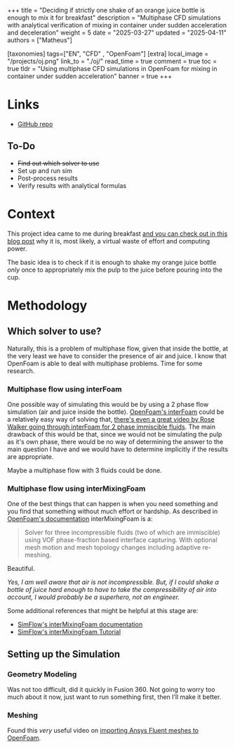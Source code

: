 +++
title = "Deciding if strictly one shake of an orange juice bottle is enough to mix it for breakfast"
description = "Multiphase CFD simulations with analytical verification of mixing in container under sudden acceleration and deceleration"
weight = 5
date = "2025-03-27"
updated = "2025-04-11"
authors = ["Matheus"]


[taxonomies]
tags=["EN", "CFD" , "OpenFoam"]
[extra]
local_image = "/projects/oj.png"
link_to = "./oj/"
read_time = true
comment = true
toc = true
tldr = "Using multiphase CFD simulations in OpenFoam for mixing in container under sudden acceleration"
banner = true
+++

# Links
- [GitHub repo](https://github.com/ChurroGelato/oj)

## To-Do
- ~~Find out which solver to use~~
- Set up and run sim
- Post-process results
- Verify results with analytical formulas

# Context
This project idea came to me during breakfast [and you can check out in this blog post](/posts/oj-problem) why it is, most likely, a virtual waste of effort and computing power.

The basic idea is to check if it is enough to shake my orange juice bottle *only* once to appropriately mix the pulp to the juice before pouring into the cup.

# Methodology
## Which solver to use?
Naturally, this is a problem of multiphase flow, given that inside the bottle, at the very least we have to consider the presence of air and juice.
I know that OpenFoam is able to deal with multiphase problems. Time for some research.
### Multiphase flow using interFoam
One possible way of simulating this would be by using a 2 phase flow simulation (air and juice inside the bottle). [OpenFoam's interFoam](https://www.openfoam.com/documentation/guides/latest/doc/guide-applications-solvers-multiphase-interFoam.html) could be a relatively easy way of solving that, [there's even a great video by Rose Walker going through interFoam for 2 phase immiscible fluids](https://www.youtube.com/watch?v=wK_0s7DnMRs). The main drawback of this would be that, since we would not be simulating the pulp as it's own phase, there would be no way of determining the answer to the main question I have and we would have to determine implicitly if the results are appropriate.

Maybe a multiphase flow with 3 fluids could be done.

### Multiphase flow using interMixingFoam
One of the best things that can happen is when you need something and you find that something without much effort or hardship. As described in [OpenFoam's documentation](https://www.openfoam.com/documentation/guides/v2012/man/interMixingFoam.html) interMixingFoam is a:

>Solver for three incompressible fluids (two of which are immiscible) using VOF phase-fraction based interface capturing. With optional mesh motion and mesh topology changes including adaptive re-meshing.

Beautiful.

_Yes, I am well aware that air is not incompressible. But, if I could shake a bottle of juice hard enough to have to take the compressibility of air into account, I would probably be a superhero, not an engineer._ 

Some additional references that might be helpful at this stage are:
- [SimFlow's interMixingFoam documentation](https://help.sim-flow.com/solvers/inter-mixing-foam)
- [SimFlow's interMixingFoam Tutorial](https://help.sim-flow.com/tutorials/mixing-tank)

## Setting up the Simulation
### Geometry Modeling
Was not too difficult, did it quickly in Fusion 360. Not going to worry too much about it now, just want to run something first, then I’ll make it better.

### Meshing
Found this *very* useful video on [importing Ansys Fluent meshes to OpenFoam](https://www.youtube.com/watch?v=dUme0MUoqbk).